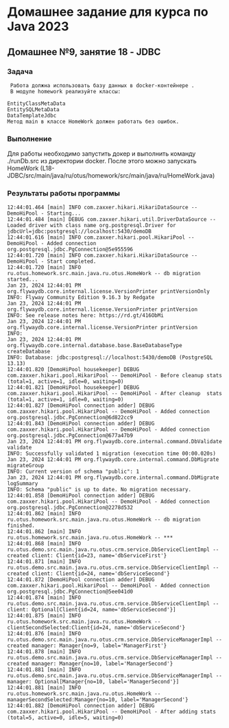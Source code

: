 
# Домашнее задание для курса по Java 2023
## Домашнее №9, занятие 18 - JDBC
### Задача

     Работа должна использовать базу данных в docker-контейнере .
     В модуле homework реализуйте классы:

    EntityClassMetaData
    EntitySQLMetaData
    DataTemplateJdbc
    Метод main в классе HomeWork должен работать без ошибок.



### Выполнение

Для работы необходимо запустить докер и выполнить команду ./runDb.src из директории docker.
После этого можно запускать HomeWork (L18-JDBC/src/main/java/ru/otus/homework/src/main/java/ru/HomeWork.java)

### Результаты работы программы

    12:44:01.464 [main] INFO com.zaxxer.hikari.HikariDataSource -- DemoHiPool - Starting...
    12:44:01.484 [main] DEBUG com.zaxxer.hikari.util.DriverDataSource -- Loaded driver with class name org.postgresql.Driver for jdbcUrl=jdbc:postgresql://localhost:5430/demoDB
    12:44:01.616 [main] INFO com.zaxxer.hikari.pool.HikariPool -- DemoHiPool - Added connection org.postgresql.jdbc.PgConnection@5e955596
    12:44:01.720 [main] INFO com.zaxxer.hikari.HikariDataSource -- DemoHiPool - Start completed.
    12:44:01.720 [main] INFO ru.otus.homework.src.main.java.ru.otus.HomeWork -- db migration started...
    Jan 23, 2024 12:44:01 PM org.flywaydb.core.internal.license.VersionPrinter printVersionOnly
    INFO: Flyway Community Edition 9.16.3 by Redgate
    Jan 23, 2024 12:44:01 PM org.flywaydb.core.internal.license.VersionPrinter printVersion
    INFO: See release notes here: https://rd.gt/416ObMi
    Jan 23, 2024 12:44:01 PM org.flywaydb.core.internal.license.VersionPrinter printVersion
    INFO:
    Jan 23, 2024 12:44:01 PM org.flywaydb.core.internal.database.base.BaseDatabaseType createDatabase
    INFO: Database: jdbc:postgresql://localhost:5430/demoDB (PostgreSQL 13.13)
    12:44:01.820 [DemoHiPool housekeeper] DEBUG com.zaxxer.hikari.pool.HikariPool -- DemoHiPool - Before cleanup stats (total=1, active=1, idle=0, waiting=0)
    12:44:01.821 [DemoHiPool housekeeper] DEBUG com.zaxxer.hikari.pool.HikariPool -- DemoHiPool - After cleanup  stats (total=1, active=1, idle=0, waiting=0)
    12:44:01.827 [DemoHiPool connection adder] DEBUG com.zaxxer.hikari.pool.HikariPool -- DemoHiPool - Added connection org.postgresql.jdbc.PgConnection@6d822cc9
    12:44:01.843 [DemoHiPool connection adder] DEBUG com.zaxxer.hikari.pool.HikariPool -- DemoHiPool - Added connection org.postgresql.jdbc.PgConnection@677a47b9
    Jan 23, 2024 12:44:01 PM org.flywaydb.core.internal.command.DbValidate validate
    INFO: Successfully validated 1 migration (execution time 00:00.020s)
    Jan 23, 2024 12:44:01 PM org.flywaydb.core.internal.command.DbMigrate migrateGroup
    INFO: Current version of schema "public": 1
    Jan 23, 2024 12:44:01 PM org.flywaydb.core.internal.command.DbMigrate logSummary
    INFO: Schema "public" is up to date. No migration necessary.
    12:44:01.858 [DemoHiPool connection adder] DEBUG com.zaxxer.hikari.pool.HikariPool -- DemoHiPool - Added connection org.postgresql.jdbc.PgConnection@2278d532
    12:44:01.862 [main] INFO ru.otus.homework.src.main.java.ru.otus.HomeWork -- db migration finished.
    12:44:01.862 [main] INFO ru.otus.homework.src.main.java.ru.otus.HomeWork -- ***
    12:44:01.868 [main] INFO ru.otus.demo.src.main.java.ru.otus.crm.service.DbServiceClientImpl -- created client: Client{id=23, name='dbServiceFirst'}
    12:44:01.871 [main] INFO ru.otus.demo.src.main.java.ru.otus.crm.service.DbServiceClientImpl -- created client: Client{id=24, name='dbServiceSecond'}
    12:44:01.872 [DemoHiPool connection adder] DEBUG com.zaxxer.hikari.pool.HikariPool -- DemoHiPool - Added connection org.postgresql.jdbc.PgConnection@5ee041d0
    12:44:01.874 [main] INFO ru.otus.demo.src.main.java.ru.otus.crm.service.DbServiceClientImpl -- client: Optional[Client{id=24, name='dbServiceSecond'}]
    12:44:01.875 [main] INFO ru.otus.homework.src.main.java.ru.otus.HomeWork -- clientSecondSelected:Client{id=24, name='dbServiceSecond'}
    12:44:01.876 [main] INFO ru.otus.demo.src.main.java.ru.otus.crm.service.DbServiceManagerImpl -- created manager: Manager{no=9, label='ManagerFirst'}
    12:44:01.878 [main] INFO ru.otus.demo.src.main.java.ru.otus.crm.service.DbServiceManagerImpl -- created manager: Manager{no=10, label='ManagerSecond'}
    12:44:01.881 [main] INFO ru.otus.demo.src.main.java.ru.otus.crm.service.DbServiceManagerImpl -- manager: Optional[Manager{no=10, label='ManagerSecond'}]
    12:44:01.881 [main] INFO ru.otus.homework.src.main.java.ru.otus.HomeWork -- managerSecondSelected:Manager{no=10, label='ManagerSecond'}
    12:44:01.882 [DemoHiPool connection adder] DEBUG com.zaxxer.hikari.pool.HikariPool -- DemoHiPool - After adding stats (total=5, active=0, idle=5, waiting=0)